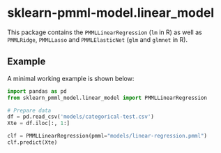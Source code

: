 # sklearn-pmml-model.linear_model

This package contains the `PMMLLinearRegression` (`lm` in R) as well as `PMMLRidge`, `PMMLLasso` and `PMMLElasticNet` (`glm` and `glmnet` in R).

## Example
A minimal working example is shown below:

```python
import pandas as pd
from sklearn_pmml_model.linear_model import PMMLLinearRegression

# Prepare data
df = pd.read_csv('models/categorical-test.csv')
Xte = df.iloc[:, 1:]

clf = PMMLLinearRegression(pmml="models/linear-regression.pmml")
clf.predict(Xte)
```